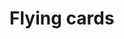 # Flying cards

<PreviewPlayground
  :html="() => import('./stories/app.twig')"
  :script="() => import('./stories/app.js?raw')"
  height="90vh"
  />
